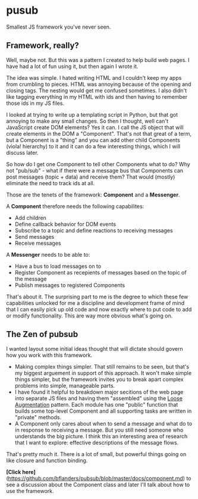 # pusub
Smallest JS framework you've never seen.

## Framework, really?  
Well, maybe not. But this was a pattern I created to help build web pages. I have had a lot of fun using it, but then again I wrote it. 

The idea was simple. I hated writing HTML and I couldn't keep my apps from crumbling to pieces. HTML was annoying because of the opening and closing tags. The nesting would get me confused sometimes. I also didn't like tagging everything in my HTML with ids and then having to remember those ids in my JS files. 

I looked at trying to write up a templating script in Python, but that got annoying to make any small changes. So then I thought, well can't JavaScript create DOM elements? Yes it can. I call the JS object that will create elements in the DOM a "Component". That's not that great of a term, but a Component is a "thing" and you can add other child Components (viola! hierarchy) to it and it can do a few interesting things, which I will discuss later.

So how do I get one Component to tell other Components what to do? Why not "pub/sub" - what if there were a message bus that Components can post messages (topic + data) and receive them? That would (mostly) eliminate the need to track ids at all. 

Those are the tenets of the framework: **Component** and a **Messenger**.

A **Component** therefore needs the following capabilites:
* Add children
* Define callback behavior for DOM events
* Subscribe to a topic and define reactions to receiving messages
* Send messages
* Receive messages

A **Messenger** needs to be able to:
* Have a bus to load messages on to
* Register Component as recepients of messages based on the topic of the message
* Publish messages to registered Components

That's about it. The surprising part to me is the degree to which these few capabilities unlocked for me a discipline and development frame of mind that I can easily pick up old code and now exactly where to put code to add or modify functionality. This are way more obvious what's going on. 

## The Zen of pubsub
I wanted layout some initial ideas thought that will dictate should govern how you work with this framework.

* Making complex things simpler. That still remains to be seen, but that's my biggest arguement in support of this approach. It won't make simple things simpler, but the framework invites you to break apart complex problems into simple, manageable parts.
* I have found it helpful to breakdown major secitions of the web page into separate JS files and having them "assembled" using the [Loose Augmentation](http://www.adequatelygood.com/JavaScript-Module-Pattern-In-Depth.html) pattern. Each module has one "public" function that builds some top-level Component and all supporting tasks are written in "private" methods.
* A Component only cares about when to send a message and what do to in response to receiving a message. But you still need someone who understands the big picture. I think this an interesting area of research that I want to explore: effective descriptions of the message flows. 

That's pretty much it. There is a lot of small, but powerful things going on like closure and function binding. 

**[Click here]**(https://github.com/bflanders/pubsub/blob/master/docs/component.md) to see a discussion about the Component class and later I'll talk about how to use the framework.

